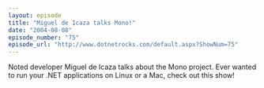 ```yaml
---
layout: episode
title: "Miguel de Icaza talks Mono!"
date: "2004-08-08"
episode_number: "75"
episode_url: "http://www.dotnetrocks.com/default.aspx?ShowNum=75"
---
```


Noted developer Miguel de Icaza talks about the Mono project. Ever wanted to run your .NET applications on Linux or a Mac, check out this show!
